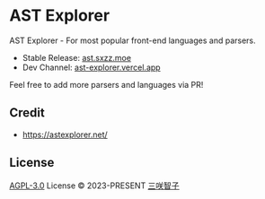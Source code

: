 # AST Explorer

AST Explorer - For most popular front-end languages and parsers.

- Stable Release: [ast.sxzz.moe](https://ast.sxzz.moe/)
- Dev Channel: [ast-explorer.vercel.app](https://ast-explorer.vercel.app/)

Feel free to add more parsers and languages via PR!

## Credit

- https://astexplorer.net/

## License

[AGPL-3.0](./LICENSE) License © 2023-PRESENT [三咲智子](https://github.com/sxzz)

